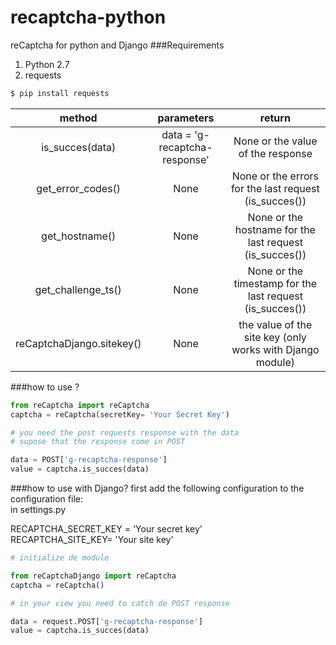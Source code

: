 # recaptcha-python
reCaptcha for python and Django
###Requirements
1. Python 2.7
2. requests 
```sh
$ pip install requests
```

| method    |parameters|return|  
|:---:|:---:|:---:|
|is_succes(data)| data  = 'g-recaptcha-response' | None or the value of the response|
|get_error_codes()| None |None or the errors for the last request (is_succes())|
|get_hostname()| None | None or the hostname for the last request (is_succes())|
|get_challenge_ts()|None |  None or the timestamp for the last request (is_succes())|
|reCaptchaDjango.sitekey()| None | the value of the site key (only works with Django module)|

###how to use ?
```py
from reCaptcha import reCaptcha
captcha = reCaptcha(secretKey= 'Your Secret Key')

# you need the post requests response with the data 
# supose that the response come in POST

data = POST['g-recaptcha-response']
value = captcha.is_succes(data)
```
###how to use with Django?
first add the following configuration to the configuration file:  
in settings.py

RECAPTCHA_SECRET_KEY = 'Your secret key'  
RECAPTCHA_SITE_KEY= 'Your site key'


```py
# initialize de module

from reCaptchaDjango import reCaptcha
captcha = reCaptcha()

# in your view you need to catch de POST response

data = request.POST['g-recaptcha-response']
value = captcha.is_succes(data)
```